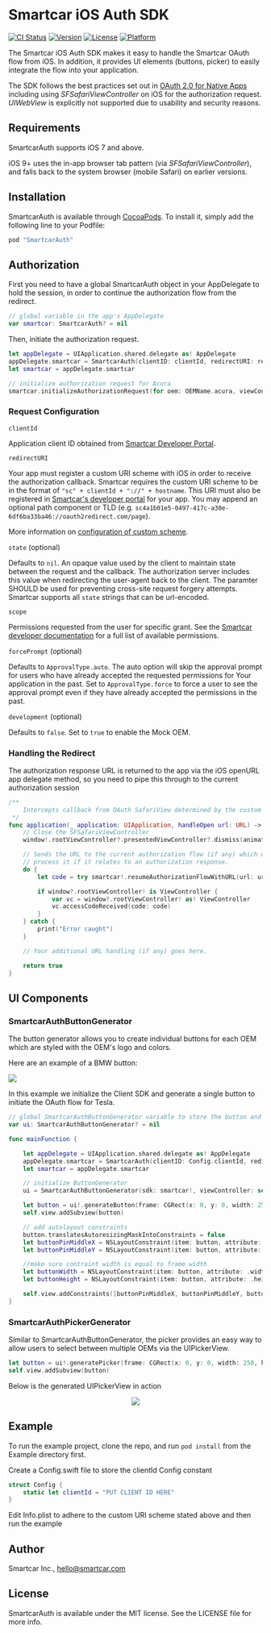 # Smartcar iOS Auth SDK

[![CI Status](https://img.shields.io/travis/smartcar/ios-sdk.svg?style=flat)](https://travis-ci.com/smartcar/ios-sdk/)
[![Version](https://img.shields.io/cocoapods/v/SmartCarOAuthSDK.svg?style=flat)](http://cocoapods.org/pods/SmartCarOAuthSDK)
[![License](https://img.shields.io/cocoapods/l/SmartCarOAuthSDK.svg?style=flat)](http://cocoapods.org/pods/SmartCarOAuthSDK)
[![Platform](https://img.shields.io/cocoapods/p/SmartCarOAuthSDK.svg?style=flat)](http://cocoapods.org/pods/SmartCarOAuthSDK)

The Smartcar iOS Auth SDK makes it easy to handle the Smartcar OAuth flow from
iOS. In addition, it provides UI elements (buttons, picker) to easily integrate
the flow into your application.

The SDK follows the best practices set out in [OAuth 2.0 for Native Apps](https://tools.ietf.org/html/draft-ietf-oauth-native-apps-06)
including using _SFSafariViewController_ on iOS for the authorization request.
_UIWebView_ is explicitly not supported due to usability and security reasons.

## Requirements

SmartcarAuth supports iOS 7 and above.

iOS 9+ uses the in-app browser tab pattern (via _SFSafariViewController_), and
falls back to the system browser (mobile Safari) on earlier versions.

## Installation

SmartcarAuth is available through [CocoaPods](http://cocoapods.org). To install
it, simply add the following line to your Podfile:

```ruby
pod "SmartcarAuth"
```

## Authorization

First you need to have a global SmartcarAuth object in your AppDelegate to hold
the session, in order to continue the authorization flow from the redirect.

```swift
// global variable in the app's AppDelegate
var smartcar: SmartcarAuth? = nil
```

Then, initiate the authorization request.

```swift
let appDelegate = UIApplication.shared.delegate as! AppDelegate
appDelegate.smartcar = SmartcarAuth(clientID: clientId, redirectURI: redirectURI, scope: scope)
let smartcar = appDelegate.smartcar

// initialize authorization request for Acura
smartcar.initializeAuthorizationRequest(for oem: OEMName.acura, viewController: viewController)
```

### Request Configuration

`clientId`

Application client ID obtained from [Smartcar Developer Portal](https://developer.smartcar.com/).

`redirectURI`

Your app must register a custom URI scheme with iOS in order to receive the
authorization callback. Smartcar requires the custom URI scheme to be in the
format of `"sc" + clientId + "://" + hostname`. This URI must also be registered
in [Smartcar's developer portal](https://developer.smartcar.com) for your app.
You may append an optional path component or TLD (e.g. `sc4a1b01e5-0497-417c-a30e-6df6ba33ba46://oauth2redirect.com/page`).

More information on [configuration of custom scheme](http://www.idev101.com/code/Objective-C/custom_url_schemes.html).

`state` (optional)

Defaults to `nil`. An opaque value used by the client to maintain state between the request and the callback. The authorization server includes this value when redirecting the user-agent back to the client. The paramter SHOULD be used for preventing cross-site request forgery attempts. Smartcar supports all `state` strings that can be url-encoded.

`scope`

Permissions requested from the user for specific grant. See the [Smartcar developer documentation](https://developer.smartcar.com/docs)
for a full list of available permissions.

`forcePrompt` (optional)

Defaults to `ApprovalType.auto`. The auto option will skip the approval prompt
for users who have already accepted the requested permissions for Your
application in the past. Set to `ApprovalType.force` to force a user to see the
approval prompt even if they have already accepted the permissions in the past.

`development` (optional)

Defaults to `false`. Set to `true` to enable the Mock OEM.

### Handling the Redirect

The authorization response URL is returned to the app via the iOS openURL app delegate method, so you need to pipe this through to the current authorization session

```swift
/**
	Intercepts callback from OAuth SafariView determined by the custom URI
 */
func application(_ application: UIApplication, handleOpen url: URL) -> Bool {
    // Close the SFSafariViewController
    window!.rootViewController?.presentedViewController?.dismiss(animated: true , completion: nil)

    // Sends the URL to the current authorization flow (if any) which will
    // process it if it relates to an authorization response.
    do {
        let code = try smartcar!.resumeAuthorizationFlowWithURL(url: url)

        if window?.rootViewController! is ViewController {
            var vc = window?.rootViewController! as! ViewController
            vc.accessCodeReceived(code: code)
        }
    } catch {
        print("Error caught")
    }

    // Your additional URL handling (if any) goes here.

    return true
}
```

## UI Components

### SmartcarAuthButtonGenerator

The button generator allows you to create individual buttons for each OEM which
are styled with the OEM's logo and colors.

Here are an example of a BMW button:

![](SmartcarAuthExample/SmartcarAuthExample/Assets.xcassets/buttons.png)


In this example we initialize the Client SDK and generate a single button to
initiate the OAuth flow for Tesla.

```swift
// global SmartcarAuthButtonGenerator variable to store the button and action
var ui: SmartcarAuthButtonGenerator? = nil

func mainFunction {

    let appDelegate = UIApplication.shared.delegate as! AppDelegate
    appDelegate.smartcar = SmartcarAuth(clientID: Config.clientId, redirectURI: "sc" + Config.clientId + "://page", scope: ["read_vehicle_info", "read_odometer"])
    let smartcar = appDelegate.smartcar

    // initialize ButtonGenerator
    ui = SmartcarAuthButtonGenerator(sdk: smartcar!, viewController: self)

    let button = ui!.generateButton(frame: CGRect(x: 0, y: 0, width: 250, height: 50), for: OEMName.tesla)
    self.view.addSubview(button)

    // add autolayout constraints
    button.translatesAutoresizingMaskIntoConstraints = false
    let buttonPinMiddleX = NSLayoutConstraint(item: button, attribute: .centerX, relatedBy: .equal, toItem: self.view, attribute: .centerX, multiplier: 1.0, constant: 0)
    let buttonPinMiddleY = NSLayoutConstraint(item: button, attribute: .centerY, relatedBy: .equal, toItem: self.view, attribute: .centerY, multiplier: 1.5, constant: 0)

    //make sure contraint width is equal to frame width
    let buttonWidth = NSLayoutConstraint(item: button, attribute: .width, relatedBy: .equal, toItem: nil, attribute: .notAnAttribute, multiplier: 1, constant: 250)
    let buttonHeight = NSLayoutConstraint(item: button, attribute: .height, relatedBy: .equal, toItem: nil, attribute: .notAnAttribute, multiplier: 1, constant: 50)

    self.view.addConstraints([buttonPinMiddleX, buttonPinMiddleY, buttonWidth, buttonHeight])
}
```

### SmartcarAuthPickerGenerator

Similar to SmartcarAuthButtonGenerator, the picker provides an easy way to allow
users to select between multiple OEMs via the UIPickerView.

```swift
let button = ui!.generatePicker(frame: CGRect(x: 0, y: 0, width: 250, height: 50))
self.view.addSubview(button)
```

Below is the generated UIPickerView in action

<p align="center">
  <img src="SmartcarAuthExample/SmartcarAuthExample/Assets.xcassets/picker.png"/>
</p>

## Example

To run the example project, clone the repo, and run `pod install` from the Example directory first.

Create a Config.swift file to store the clientId Config constant

```swift
struct Config {
    static let clientId = "PUT CLIENT ID HERE"
}
```

Edit Info.plist to adhere to the custom URI scheme stated above and then run the example

## Author

Smartcar Inc., hello@smartcar.com

## License

SmartcarAuth is available under the MIT license. See the LICENSE file for more info.
